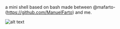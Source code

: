 a mini shell based on bash made between @mafarto- (https://github.com/ManuelFarto) and me.


![alt text](https://github.com/gordobil/minishell_42/blob/main/pdfs/banner_minishell.png?raw=true)

